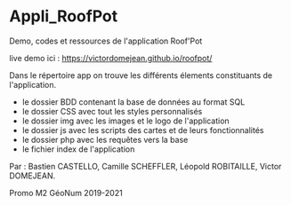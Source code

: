 # Appli_RoofPot
Demo, codes et ressources de l'application Roof'Pot

live demo ici : https://victordomejean.github.io/roofpot/

Dans le répertoire app on trouve les différents élements constituants de l'application. 

* le dossier BDD contenant la base de données au format SQL
* le dossier CSS avec tout les styles personnalisés 
* le dossier img avec les images et le logo de l'application 
* le dossier js avec les scripts des cartes et de leurs fonctionnalités 
* le dossier php avec les requêtes vers la base 
* le fichier index de l'application 

Par : Bastien CASTELLO, Camille SCHEFFLER, Léopold ROBITAILLE, Victor DOMEJEAN. 

Promo M2 GéoNum 2019-2021
